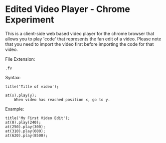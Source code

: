 
# Edited Video Player - Chrome Experiment

This is a client-side web based video player for the chrome browser that allows you to play 'code' that represents the fan edit of a video. Please note that you need to import the video first before importing the code for that video.

File Extension: 

	.fv
	
Syntax:

	title('Title of video');
  
	at(x).play(y);
		When video has reached position x, go to y.
		
Example:

	title('My First Video Edit');
	at(0).play(240);
	at(250).play(300);
	at(310).play(600);
	at(620).play(8500);
